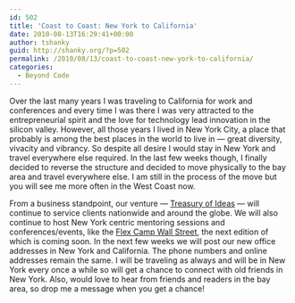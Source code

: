 ```yaml
---
id: 502
title: 'Coast to Coast: New York to California'
date: 2010-08-13T16:29:41+00:00
author: tshanky
guid: http://shanky.org/?p=502
permalink: /2010/08/13/coast-to-coast-new-york-to-california/
categories:
  - Beyond Code
---
```

Over the last many years I was traveling to California for work and conferences and every time I was there I was very attracted to the entrepreneurial spirit and the love for technology lead innovation in the silicon valley. However, all those years I lived in New York City, a place that probably is among the best places in the world to live in &#8212; great diversity, vivacity and vibrancy. So despite all desire I would stay in New York and travel everywhere else required. In the last few weeks though, I finally decided to reverse the structure and decided to move physically to the bay area and travel everywhere else. I am still in the process of the move but you will see me more often in the West Coast now. 

From a business standpoint, our venture &#8212; [Treasury of Ideas](http://www.treasuryofideas.com) &#8212; will continue to service clients nationwide and around the globe. We will also continue to host New York centric mentoring sessions and conferences/events, like the [Flex Camp Wall Street](http://www.flexcampwallstreet.com/), the next edition of which is coming soon. In the next few weeks we will post our new office addresses in New York and California. The phone numbers and online addresses remain the same. I will be traveling as always and will be in New York every once a while so will get a chance to connect with old friends in New York. Also, would love to hear from friends and readers in the bay area, so drop me a message when you get a chance!